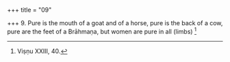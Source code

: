 +++
title = "09"

+++
9. Pure is the mouth of a goat and of a horse, pure is the back of a cow, pure are the feet of a Brāhmaṇa, but women are pure in all (limbs) [^8] 


[^8]:  Viṣṇu XXIII, 40.
